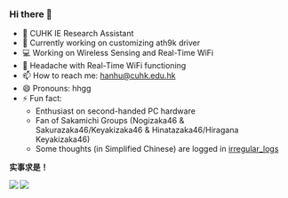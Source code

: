 ### Hi there 👋

<!--
**huhanwj/huhanwj** is a ✨ _special_ ✨ repository because its `README.md` (this file) appears on your GitHub profile.

-->

- 🔭 CUHK IE Research Assistant
- 🌱 Currently working on customizing ath9k driver 
- 💻 Working on Wireless Sensing and Real-Time WiFi
- 🤔 Headache with Real-Time WiFi functioning
- 📫 How to reach me: hanhu@cuhk.edu.hk
- 😄 Pronouns: hhgg
- ⚡ Fun fact: 
    * Enthusiast on second-handed PC hardware
    * Fan of Sakamichi Groups (Nogizaka46 & Sakurazaka46/Keyakizaka46 & Hinatazaka46/Hiragana Keyakizaka46)
    * Some thoughts (in Simplified Chinese) are logged in [irregular_logs](https://github.com/han-storage/irregular-logs)

**实事求是！**

<a href="#">
    <img align="left" src="https://github-readme-stats.vercel.app/api?username=huhanwj&show_icons=true&count_private=true">
</a>
<a href="#">
    <img align="left" src="https://github-readme-stats.vercel.app/api/top-langs/?username=huhanwj&exclude_repo=huhanwj.github.io&langs_count=8&layout=compact&count_private=true">
</a>


